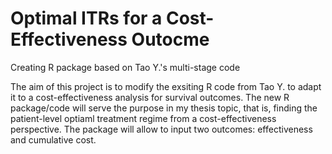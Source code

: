 # Optimal ITRs for a Cost-Effectiveness Outocme 
Creating R package based on Tao Y.'s multi-stage code

The aim of this project is to modify the exsiting R code from Tao Y. to adapt it to a cost-effectiveness analysis for survival outcomes.  The new R package/code will serve the purpose in my thesis topic, that is, finding the patient-level optiaml treatment regime from a cost-effectiveness perspective. The package will allow to input two outcomes: effectiveness and cumulative cost. 
